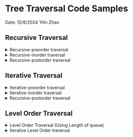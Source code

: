 # Tree Traversal Code Samples

Date: 12/8/2024
Yilin Zhao

## Recursive Traversal

<details>
<summary>Recursive-preorder traversal</summary>

### Explanation

```python
class Solution:
    def preorderTraversal(self, root):
        res=[]

        def dfs(node):
            if node is None:
                return
            
            res.append(node.val)
            dfs(node.left)
            dfs(node.right)
        
        #call the dfs function
        dfs(root)

        #return the result
        return res
```

**Notes**
It start with, why we call return, if ndoe is None? Don't we need to return some value?

No, we don't need to return value, because this function is the worker of the array ```res```, so that the content in array is being dynamically modified while the dfs works! So return there means: I am ready, just return. The value is in the res, I won't return but you can access it!


</details>



<details>
<summary>Recursive-inorder traversal</summary>

### Explanation

```python
class Solution:
    def preorderTraversal(self, root):
        res=[]

        def dfs(node):
            if node is None:
                return


            #Some variations here--so, the key is the location of res.append(node.val)
            dfs(node.left)
            res.append(node.val)
            dfs(node.right)
        
        #call the dfs function
        dfs(root)

        #return the result
        return res
```

**Notes**
Some variations in the middle block, we call dfs(node.left), then res.append(node.val), then dfs(node.right)


</details>


<details>
<summary>Recursive-postorder traversal</summary>

### Explanation

```python
class Solution:
    def preorderTraversal(self, root):
        res=[]

        def dfs(node):
            if node is None:
                #since the value are written to res[], we directly return here!
                return
            
            dfs(node.left)
            dfs(node.right)
            res.append(node.val)
        
        #call the main function
        dfs(root)
        return res
```

**Notes**
Some variations in the middle block, we call dfs(node.left), then res.append(node.val), then dfs(node.right)


</details>





## Iterative Traversal

<details>
<summary>Iterative-preorder traversal</summary>

### Explanation

```python
class Solution:
    def preorderTraversal(self, root):
        if not root:
            return []
        
        stack=[root]
        result=[]

        while stack:
            node=stack.pop()
            result.append(node.val)

            if node.right:
                stack.append(node.right)
            if node.left:
                stack.append(node.left)
            
        return result
```

**Notes**
The key here is we intialized a stack! We put any "pending" nodes onto that stack, and pop them out, and append them into array. The key is that we start with the middle nodes first, then start with the left, and right for preorder traversal. This sequence is same for the recursive version of dfs!


</details>



<details>
<summary>Iterative-inorder traversal</summary>

### Explanation

```python
# 中序遍历-迭代-LC94_二叉树的中序遍历
class Solution:
    def inorderTraversal(self, root: TreeNode) -> List[int]:
        if not root:
            return []
        stack = []  # 不能提前将root结点加入stack中
        result = []
        cur = root
        while cur or stack:
            # 先迭代访问最底层的左子树结点
            if cur:     
                stack.append(cur)
                cur = cur.left		
            # 到达最左结点后处理栈顶结点    
            else:		
                cur = stack.pop()
                result.append(cur.val)
                # 取栈顶元素右结点
                cur = cur.right	
        return result
```

**Notes**
I don't quite understand this one very much yet.

</details>


<details>
<summary>Recursive-postorder traversal</summary>

### Explanation

```python
# 后序遍历-迭代-LC145_二叉树的后序遍历
class Solution:
   def postorderTraversal(self, root: TreeNode) -> List[int]:
       if not root:
           return []
       stack = [root]
       result = []
       while stack:
           node = stack.pop()
           # 中结点先处理
           result.append(node.val)
           # 左孩子先入栈
           if node.left:
               stack.append(node.left)
           # 右孩子后入栈
           if node.right:
               stack.append(node.right)
       # 将最终的数组翻转
       return result[::-1]
```

**Notes**
Need to review this one.

</details>



## Level Order Traversal

<details>
<summary>Level Order Traversal (Using Length of queue)</summary>

### Explanation

```python
class Solution:
    def levelOrder(self, root):
        if not root:
            return []

        queue=collections.deque([root])
        result=[]

        while queue:
            level=[]
            for _ in range(len(queue)):
                cur=queue.popleft()
                level.append(cur.val)
                if cur.left:
                    queue.append(cur.left)
                if cur.right:
                    queue.append(cur.right)
            
            result.append(level)
        
        return result
```

**Notes**
NULL

</details>


<details>
<summary>Iterative Level Order traversal</summary>

### Explanation

```python
class Solution:
    def levelOrder(self, root: Optional[TreeNode]) -> List[List[int]]:
        if not root:
            return []

        levels = []

        def traverse(node, level):
            if not node:
                return

            if len(levels) == level:
                levels.append([])

            levels[level].append(node.val)
            traverse(node.left, level + 1)
            traverse(node.right, level + 1)

        traverse(root, 0)
        return levels
```

**Notes**
Need to review this one.

</details>
